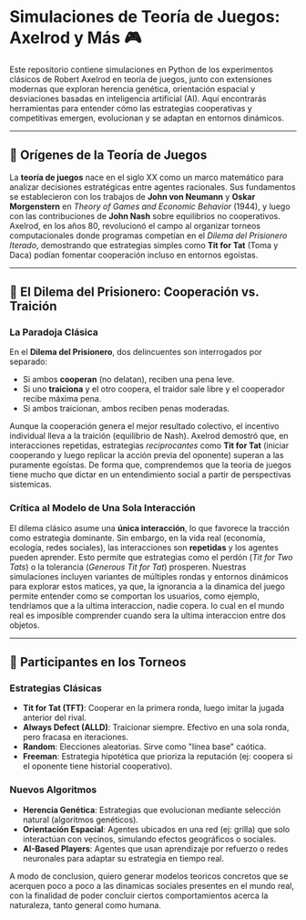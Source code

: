 # Simulaciones de Teoría de Juegos: Axelrod y Más 🎮

Este repositorio contiene simulaciones en Python de los experimentos clásicos de Robert Axelrod en teoría de juegos, junto con extensiones modernas que exploran herencia genética, orientación espacial y desviaciones basadas en inteligencia artificial (AI). Aquí encontrarás herramientas para entender cómo las estrategias cooperativas y competitivas emergen, evolucionan y se adaptan en entornos dinámicos.

---

## 📜 Orígenes de la Teoría de Juegos

La **teoría de juegos** nace en el siglo XX como un marco matemático para analizar decisiones estratégicas entre agentes racionales. Sus fundamentos se establecieron con los trabajos de **John von Neumann** y **Oskar Morgenstern** en *Theory of Games and Economic Behavior* (1944), y luego con las contribuciones de **John Nash** sobre equilibrios no cooperativos. Axelrod, en los años 80, revolucionó el campo al organizar torneos computacionales donde programas competían en el *Dilema del Prisionero Iterado*, demostrando que estrategias simples como **Tit for Tat** (Toma y Daca) podían fomentar cooperación incluso en entornos egoístas.

---

## 🧩 El Dilema del Prisionero: Cooperación vs. Traición

### La Paradoja Clásica
En el **Dilema del Prisionero**, dos delincuentes son interrogados por separado:
- Si ambos **cooperan** (no delatan), reciben una pena leve.
- Si uno **traiciona** y el otro coopera, el traidor sale libre y el cooperador recibe máxima pena.
- Si ambos traicionan, ambos reciben penas moderadas.

Aunque la cooperación genera el mejor resultado colectivo, el incentivo individual lleva a la traición (equilibrio de Nash). Axelrod demostró que, en interacciones repetidas, estrategias *reciprocantes* como **Tit for Tat** (iniciar cooperando y luego replicar la acción previa del oponente) superan a las puramente egoístas. De forma que, comprendemos que la teoria de juegos tiene mucho que dictar en un entendimiento social a partir de perspectivas sistemicas.

### Crítica al Modelo de Una Sola Interacción
El dilema clásico asume una **única interacción**, lo que favorece la tracción como estrategia dominante. Sin embargo, en la vida real (economía, ecología, redes sociales), las interacciones son **repetidas** y los agentes pueden aprender. Esto permite que estrategias como el perdón (*Tit for Two Tats*) o la tolerancia (*Generous Tit for Tat*) prosperen. Nuestras simulaciones incluyen variantes de múltiples rondas y entornos dinámicos para explorar estos matices, ya que, la ignorancia a la dinamica del juego permite entender como se comportan los usuarios, como ejemplo, tendriamos que a la ultima interaccion, nadie copera. lo cual en el mundo real es imposible comprender cuando sera la ultima interaccion entre dos objetos.

---

## 🤖 Participantes en los Torneos

### Estrategias Clásicas
- **Tit for Tat (TFT)**: Cooperar en la primera ronda, luego imitar la jugada anterior del rival.
- **Always Defect (ALLD)**: Traicionar siempre. Efectivo en una sola ronda, pero fracasa en iteraciones.
- **Random**: Elecciones aleatorias. Sirve como "línea base" caótica.
- **Freeman**: Estrategia hipotética que prioriza la reputación (ej: coopera si el oponente tiene historial cooperativo).

### Nuevos Algoritmos
- **Herencia Genética**: Estrategias que evolucionan mediante selección natural (algoritmos genéticos).
- **Orientación Espacial**: Agentes ubicados en una red (ej: grilla) que solo interactúan con vecinos, simulando efectos geográficos o sociales.
- **AI-Based Players**: Agentes que usan aprendizaje por refuerzo o redes neuronales para adaptar su estrategia en tiempo real.

A modo de conclusion, quiero generar modelos teoricos concretos que se acerquen poco a poco a las dinamicas sociales presentes en el mundo real, con la finalidad de poder concluir ciertos comportamientos acerca la naturaleza, tanto general como humana.
